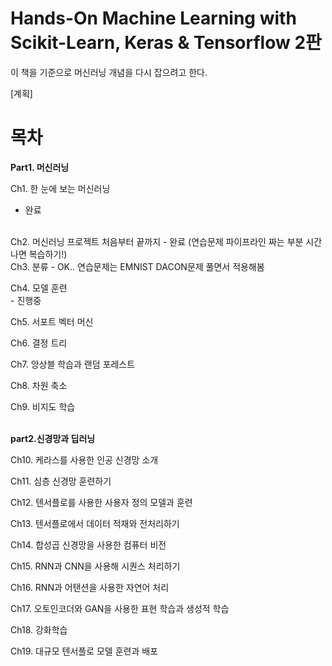 # Hands-On Machine Learning with Scikit-Learn, Keras & Tensorflow 2판

이 책을 기준으로 머신러닝 개념을 다시 잡으려고 한다.

[계획]

# 목차
<b> Part1. 머신러닝</b>

Ch1. 한 눈에 보는 머신러닝
 - 완료
 <br>
Ch2. 머신러닝 프로젝트 처음부터 끝까지
 - 완료 (연습문제 파이프라인 짜는 부분 시간나면 복습하기!)
 <br>
Ch3. 분류
 - OK.. 연습문제는 EMNIST DACON문제 풀면서 적용해봄
<br>

Ch4. 모델 훈련
<br> - 진행중

Ch5. 서포트 벡터 머신
<br>

Ch6. 결정 트리
<br>

Ch7. 앙상블 학습과 랜덤 포레스트
<br>

Ch8. 차원 축소
<br>

Ch9. 비지도 학습
<br>
<br>

<b>part2.신경망과 딥러닝</b>
<br>

Ch10. 케라스를 사용한 인공 신경망 소개
<br>

Ch11. 심층 신경망 훈련하기
<br>

Ch12. 텐서플로를 사용한 사용자 정의 모델과 훈련
<br>

Ch13. 텐서플로에서 데이터 적재와 전처리하기
<br>

Ch14. 합성곱 신경망을 사용한 컴퓨터 비전
<br>

Ch15. RNN과 CNN을 사용해 시퀀스 처리하기
<br>

Ch16. RNN과 어탠션을 사용한 자연어 처리
<br>

Ch17. 오토인코더와 GAN을 사용한 표현 학습과 생성적 학습
<br>

Ch18. 강화학습
<br>

Ch19. 대규모 텐서플로 모델 훈련과 배포
